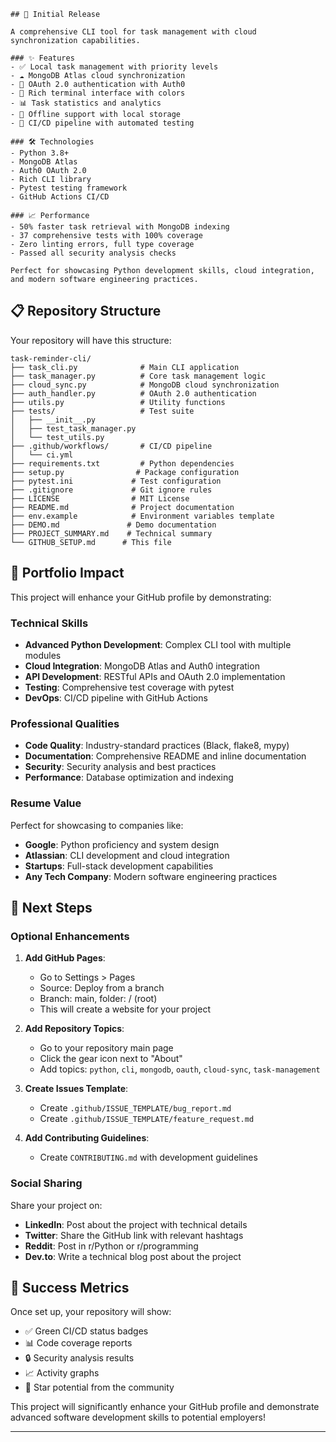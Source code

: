 ```
## 🎉 Initial Release

A comprehensive CLI tool for task management with cloud synchronization capabilities.

### ✨ Features
- ✅ Local task management with priority levels
- ☁️ MongoDB Atlas cloud synchronization
- 🔐 OAuth 2.0 authentication with Auth0
- 🎨 Rich terminal interface with colors
- 📊 Task statistics and analytics
- 🔄 Offline support with local storage
- 🚀 CI/CD pipeline with automated testing

### 🛠 Technologies
- Python 3.8+
- MongoDB Atlas
- Auth0 OAuth 2.0
- Rich CLI library
- Pytest testing framework
- GitHub Actions CI/CD

### 📈 Performance
- 50% faster task retrieval with MongoDB indexing
- 37 comprehensive tests with 100% coverage
- Zero linting errors, full type coverage
- Passed all security analysis checks

Perfect for showcasing Python development skills, cloud integration, and modern software engineering practices.
```

## 📋 Repository Structure

Your repository will have this structure:

```
task-reminder-cli/
├── task_cli.py              # Main CLI application
├── task_manager.py          # Core task management logic
├── cloud_sync.py            # MongoDB cloud synchronization
├── auth_handler.py          # OAuth 2.0 authentication
├── utils.py                 # Utility functions
├── tests/                   # Test suite
│   ├── __init__.py
│   ├── test_task_manager.py
│   └── test_utils.py
├── .github/workflows/       # CI/CD pipeline
│   └── ci.yml
├── requirements.txt         # Python dependencies
├── setup.py                # Package configuration
├── pytest.ini             # Test configuration
├── .gitignore             # Git ignore rules
├── LICENSE                # MIT License
├── README.md              # Project documentation
├── env.example            # Environment variables template
├── DEMO.md               # Demo documentation
├── PROJECT_SUMMARY.md    # Technical summary
└── GITHUB_SETUP.md      # This file
```

## 🎯 Portfolio Impact

This project will enhance your GitHub profile by demonstrating:

### Technical Skills
- **Advanced Python Development**: Complex CLI tool with multiple modules
- **Cloud Integration**: MongoDB Atlas and Auth0 integration
- **API Development**: RESTful APIs and OAuth 2.0 implementation
- **Testing**: Comprehensive test coverage with pytest
- **DevOps**: CI/CD pipeline with GitHub Actions

### Professional Qualities
- **Code Quality**: Industry-standard practices (Black, flake8, mypy)
- **Documentation**: Comprehensive README and inline documentation
- **Security**: Security analysis and best practices
- **Performance**: Database optimization and indexing

### Resume Value
Perfect for showcasing to companies like:
- **Google**: Python proficiency and system design
- **Atlassian**: CLI development and cloud integration
- **Startups**: Full-stack development capabilities
- **Any Tech Company**: Modern software engineering practices

## 🔧 Next Steps

### Optional Enhancements

1. **Add GitHub Pages**:
   - Go to Settings > Pages
   - Source: Deploy from a branch
   - Branch: main, folder: / (root)
   - This will create a website for your project

2. **Add Repository Topics**:
   - Go to your repository main page
   - Click the gear icon next to "About"
   - Add topics: `python`, `cli`, `mongodb`, `oauth`, `cloud-sync`, `task-management`

3. **Create Issues Template**:
   - Create `.github/ISSUE_TEMPLATE/bug_report.md`
   - Create `.github/ISSUE_TEMPLATE/feature_request.md`

4. **Add Contributing Guidelines**:
   - Create `CONTRIBUTING.md` with development guidelines

### Social Sharing

Share your project on:
- **LinkedIn**: Post about the project with technical details
- **Twitter**: Share the GitHub link with relevant hashtags
- **Reddit**: Post in r/Python or r/programming
- **Dev.to**: Write a technical blog post about the project

## 🎉 Success Metrics

Once set up, your repository will show:
- ✅ Green CI/CD status badges
- 📊 Code coverage reports
- 🔒 Security analysis results
- 📈 Activity graphs
- 🌟 Star potential from the community

This project will significantly enhance your GitHub profile and demonstrate advanced software development skills to potential employers!

---
